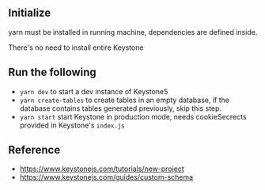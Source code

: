 ## Initialize

yarn must be installed in running machine, dependencies are defined inside.

There's no need to install entire Keystone

## Run the following

- `yarn dev` to start a dev instance of Keystone5
- `yarn create-tables` to create tables in an empty database, if the database contains tables generated previously, skip this step.
- `yarn start` start Keystone in production mode, needs cookieSecrects provided in Keystone's `index.js`

## Reference

- https://www.keystonejs.com/tutorials/new-project
- https://www.keystonejs.com/guides/custom-schema